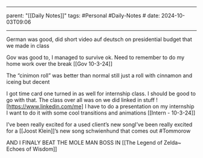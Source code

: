 
---
parent: "[[Daily Notes]]"
tags:
	#Personal
	#Daily-Notes 
	# 
date: 2024-10-03T09:06

---

German was good, did short video auf deutsch on presidential budget that we made in class

Gov was good to, I managed to survive ok. Need to remember to do my home work over the break
[[Gov 10-3-24]]

The “cinimon roll” was better than normal still just a roll with cinnamon and iceing but decent

I got time card one turned in as well for internship class. I should be good to go with that.
The class over all was on we did linked in stuff
![https://www.linkedin.com/me]
I have to do a presentation on my internship
     I want to do it with some cool transitions and animations
[[Intern - 10-3-24]]

I’ve been really excited for a used client’s new songI’ve been really excited for a [[Joost Klein]]’s new song schwienhund that comes out #Tommorow

AND I FINALY BEAT THE MOLE MAN BOSS IN [[The Legend of Zelda~ Echoes of Wisdom]]